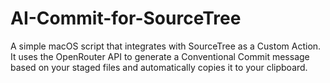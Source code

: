 # AI-Commit-for-SourceTree
A simple macOS script that integrates with SourceTree as a Custom Action. It uses the OpenRouter API to generate a Conventional Commit message based on your staged files and automatically copies it to your clipboard.
